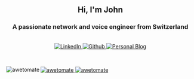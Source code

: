 <div id="header" align="center">
  <h2 align="center">Hi, I'm John</h2>
  <h3 align="center">A passionate network and voice engineer from Switzerland</h3>
</div>
<br>
<div id="badges" align="center">
  <a href="https://www.linkedin.com/in/john-frauchiger/">
    <img src="https://img.shields.io/badge/LinkedIn-434C5E?style=for-the-badge&logo=linkedin&logoColor=ECEFF4" alt="LinkedIn"/>
  </a>
  <a href="https://github.com/awetomate">
    <img src="https://img.shields.io/badge/Github-434C5E?style=for-the-badge&logo=GitHub&logoColor=ECEFF4" alt="Github"/>
  </a>
  <a href="https://awetomate.net">
    <img src="https://img.shields.io/badge/Awetomate-434C5E?style=for-the-badge&logo=about.me&logoColor=ECEFF4" alt="Personal Blog"/>
  </a>
  <p>
    <img src="https://komarev.com/ghpvc/?username=awetomate&style=flat-square&color=81A1C1" alt=""/>
  </p>
</div>
<br>
<div>
<a href="https://github.com/anuraghazra/github-readme-stats">
    <img align="left" src="https://github-readme-stats.vercel.app/api/top-langs?username=awetomate&show_icons=true&locale=en&layout=compact&theme=nord" alt="awetomate" />
</a>
<a href="https://github.com/anuraghazra/github-readme-stats">
    <img align="center" src="https://github-readme-stats.vercel.app/api?username=awetomate&show_icons=true&locale=en&theme=nord&count_private=true&hide=prs" alt="awetomate" />
</a>
<a href="https://github.com/anuraghazra/github-readme-stats">
    <img align="center" src="https://github-readme-streak-stats.herokuapp.com/?user=awetomate&theme=nord" alt="awetomate" />
</a>
</div>
<br>
